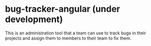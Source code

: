 # bug-tracker-angular (under development)
This is an administration tool that a team can use to track bugs in their projects and assign them to members to their team to fix them.
